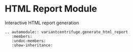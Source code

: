 # HTML Report Module

Interactive HTML report generation

```{eval-rst}
.. automodule:: variantcentrifuge.generate_html_report
   :members:
   :undoc-members:
   :show-inheritance:
```
